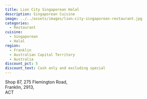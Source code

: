 ```yaml
---
title: Lion City Singaporean Halal
description: Singaporean Cuisine
image: ../../assets/images/lion-city-singaporean-restaurant.jpg
categories:
  - Restaurant
cuisine:
  - Singaporean
  - Halal
region:
  - Franklin
  - Australian Capital Territory
  - Australia
discount_pct: 5
discount_text: Cash only and excluding special
---
```


Shop 87, 275 Flemington Road,\
Franklin, 2913,\
ACT
